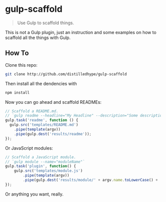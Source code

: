 # gulp-scaffold

> Use Gulp to scaffold things.

This is not a Gulp plugin, just an instruction and some examples on how to scaffold all the things with Gulp.

## How To

Clone this repo:

```sh
git clone http://github.com/distilledhype/gulp-scaffold
```

Then install all the dendencies with 

```js
npm install 
```

Now you can go ahead and scaffold READMEs:

```js
// Scaffold a README.md.
// `gulp readme --headline="My Headline" --description="Some description."`
gulp.task('readme', function () {
  gulp.src('templates/README.md')
    .pipe(template(argv))
    .pipe(gulp.dest('results/readme'));
});
```

Or JavaScript modules:

```js
// Scaffold a JavaScript module.
// `gulp module --name="moduleName"`
gulp.task('plugin', function() {
	gulp.src('templates/module.js')
		.pipe(template(argv))
		.pipe(gulp.dest('results/module/' + argv.name.toLowerCase() + '.js'));
});
```

Or anything you want, really.
